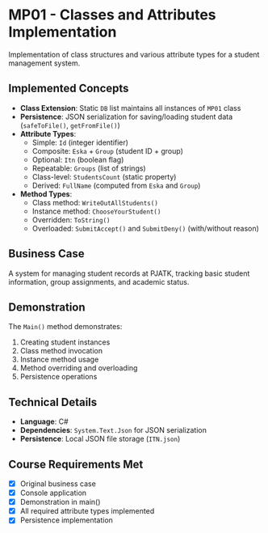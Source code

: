 # MP01 - Classes and Attributes Implementation

Implementation of class structures and various attribute types for a student management system.

## Implemented Concepts
- **Class Extension**: Static `DB` list maintains all instances of `MP01` class
- **Persistence**: JSON serialization for saving/loading student data (`safeToFile()`, `getFromFile()`)
- **Attribute Types**:
  - Simple: `Id` (integer identifier)
  - Composite: `Eska` + `Group` (student ID + group)
  - Optional: `Itn` (boolean flag)
  - Repeatable: `Groups` (list of strings)
  - Class-level: `StudentsCount` (static property)
  - Derived: `FullName` (computed from `Eska` and `Group`)
- **Method Types**:
  - Class method: `WriteOutAllStudents()`
  - Instance method: `ChooseYourStudent()`
  - Overridden: `ToString()`
  - Overloaded: `SubmitAccept()` and `SubmitDeny()` (with/without reason)

## Business Case
A system for managing student records at PJATK, tracking basic student information, group assignments, and academic status.

## Demonstration
The `Main()` method demonstrates:
1. Creating student instances
2. Class method invocation
3. Instance method usage
4. Method overriding and overloading
5. Persistence operations

## Technical Details
- **Language**: C#
- **Dependencies**: `System.Text.Json` for JSON serialization
- **Persistence**: Local JSON file storage (`ITN.json`)

## Course Requirements Met
- [x] Original business case
- [x] Console application
- [x] Demonstration in main()
- [x] All required attribute types implemented
- [x] Persistence implementation
